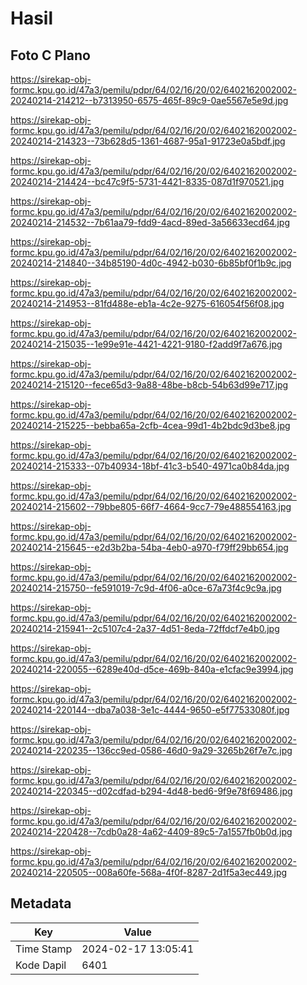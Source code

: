 # Hasil

## Foto C Plano

https://sirekap-obj-formc.kpu.go.id/47a3/pemilu/pdpr/64/02/16/20/02/6402162002002-20240214-214212--b7313950-6575-465f-89c9-0ae5567e5e9d.jpg

https://sirekap-obj-formc.kpu.go.id/47a3/pemilu/pdpr/64/02/16/20/02/6402162002002-20240214-214323--73b628d5-1361-4687-95a1-91723e0a5bdf.jpg

https://sirekap-obj-formc.kpu.go.id/47a3/pemilu/pdpr/64/02/16/20/02/6402162002002-20240214-214424--bc47c9f5-5731-4421-8335-087d1f970521.jpg

https://sirekap-obj-formc.kpu.go.id/47a3/pemilu/pdpr/64/02/16/20/02/6402162002002-20240214-214532--7b61aa79-fdd9-4acd-89ed-3a56633ecd64.jpg

https://sirekap-obj-formc.kpu.go.id/47a3/pemilu/pdpr/64/02/16/20/02/6402162002002-20240214-214840--34b85190-4d0c-4942-b030-6b85bf0f1b9c.jpg

https://sirekap-obj-formc.kpu.go.id/47a3/pemilu/pdpr/64/02/16/20/02/6402162002002-20240214-214953--81fd488e-eb1a-4c2e-9275-616054f56f08.jpg

https://sirekap-obj-formc.kpu.go.id/47a3/pemilu/pdpr/64/02/16/20/02/6402162002002-20240214-215035--1e99e91e-4421-4221-9180-f2add9f7a676.jpg

https://sirekap-obj-formc.kpu.go.id/47a3/pemilu/pdpr/64/02/16/20/02/6402162002002-20240214-215120--fece65d3-9a88-48be-b8cb-54b63d99e717.jpg

https://sirekap-obj-formc.kpu.go.id/47a3/pemilu/pdpr/64/02/16/20/02/6402162002002-20240214-215225--bebba65a-2cfb-4cea-99d1-4b2bdc9d3be8.jpg

https://sirekap-obj-formc.kpu.go.id/47a3/pemilu/pdpr/64/02/16/20/02/6402162002002-20240214-215333--07b40934-18bf-41c3-b540-4971ca0b84da.jpg

https://sirekap-obj-formc.kpu.go.id/47a3/pemilu/pdpr/64/02/16/20/02/6402162002002-20240214-215602--79bbe805-66f7-4664-9cc7-79e488554163.jpg

https://sirekap-obj-formc.kpu.go.id/47a3/pemilu/pdpr/64/02/16/20/02/6402162002002-20240214-215645--e2d3b2ba-54ba-4eb0-a970-f79ff29bb654.jpg

https://sirekap-obj-formc.kpu.go.id/47a3/pemilu/pdpr/64/02/16/20/02/6402162002002-20240214-215750--fe591019-7c9d-4f06-a0ce-67a73f4c9c9a.jpg

https://sirekap-obj-formc.kpu.go.id/47a3/pemilu/pdpr/64/02/16/20/02/6402162002002-20240214-215941--2c5107c4-2a37-4d51-8eda-72ffdcf7e4b0.jpg

https://sirekap-obj-formc.kpu.go.id/47a3/pemilu/pdpr/64/02/16/20/02/6402162002002-20240214-220055--6289e40d-d5ce-469b-840a-e1cfac9e3994.jpg

https://sirekap-obj-formc.kpu.go.id/47a3/pemilu/pdpr/64/02/16/20/02/6402162002002-20240214-220144--dba7a038-3e1c-4444-9650-e5f77533080f.jpg

https://sirekap-obj-formc.kpu.go.id/47a3/pemilu/pdpr/64/02/16/20/02/6402162002002-20240214-220235--136cc9ed-0586-46d0-9a29-3265b26f7e7c.jpg

https://sirekap-obj-formc.kpu.go.id/47a3/pemilu/pdpr/64/02/16/20/02/6402162002002-20240214-220345--d02cdfad-b294-4d48-bed6-9f9e78f69486.jpg

https://sirekap-obj-formc.kpu.go.id/47a3/pemilu/pdpr/64/02/16/20/02/6402162002002-20240214-220428--7cdb0a28-4a62-4409-89c5-7a1557fb0b0d.jpg

https://sirekap-obj-formc.kpu.go.id/47a3/pemilu/pdpr/64/02/16/20/02/6402162002002-20240214-220505--008a60fe-568a-4f0f-8287-2d1f5a3ec449.jpg


## Metadata

| Key        | Value               |
| ---------- | ------------------- |
| Time Stamp | 2024-02-17 13:05:41 |
| Kode Dapil | 6401                |



